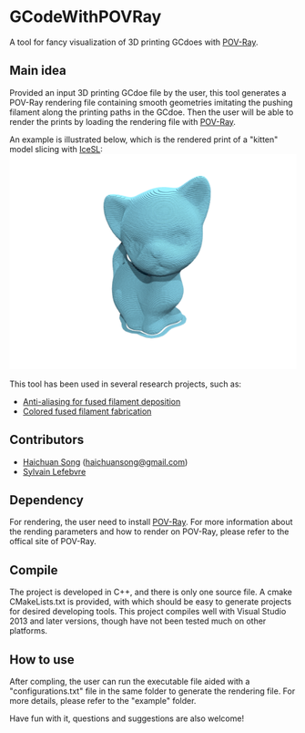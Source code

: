 # GCodeWithPOVRay
A tool for fancy visualization of 3D printing GCdoes with [POV-Ray](http://www.povray.org/download/).

## Main idea
Provided an input 3D printing GCdoe file by the user, this tool generates a POV-Ray rendering file containing smooth geometries imitating the pushing filament along the printing paths in the GCdoe. Then the user will be able to render the prints by loading the rendering file with [POV-Ray](http://www.povray.org/download/).

An example is illustrated below, which is the rendered print of a "kitten" model slicing with [IceSL](http://shapeforge.loria.fr/icesl/):
![](/example/kitten.png)

This tool has been used in several research projects, such as:
* [Anti-aliasing for fused filament deposition](https://arxiv.org/abs/1609.03032)
* [Colored fused filament fabrication](https://arxiv.org/abs/1709.09689)

## Contributors
* [Haichuan Song](https://github.com/shcig) (haichuansong@gmail.com)
* [Sylvain Lefebvre](http://www.antexel.com/sylefeb/research)

## Dependency
For rendering, the user need to install [POV-Ray](http://www.povray.org/download/). For more information about the rending parameters and how to render on POV-Ray, please refer to the offical site of POV-Ray.

## Compile
The project is developed in C++, and there is only one source file. A cmake CMakeLists.txt is provided, with which should be easy to generate projects for desired developing tools. This project compiles well with Visual Studio 2013 and later versions, though have not been tested much on other platforms.

## How to use
After compling, the user can run the executable file aided with a "configurations.txt" file in the same folder to generate the rendering file. For more details, please refer to the "example" folder.

Have fun with it, questions and suggestions are also welcome!
